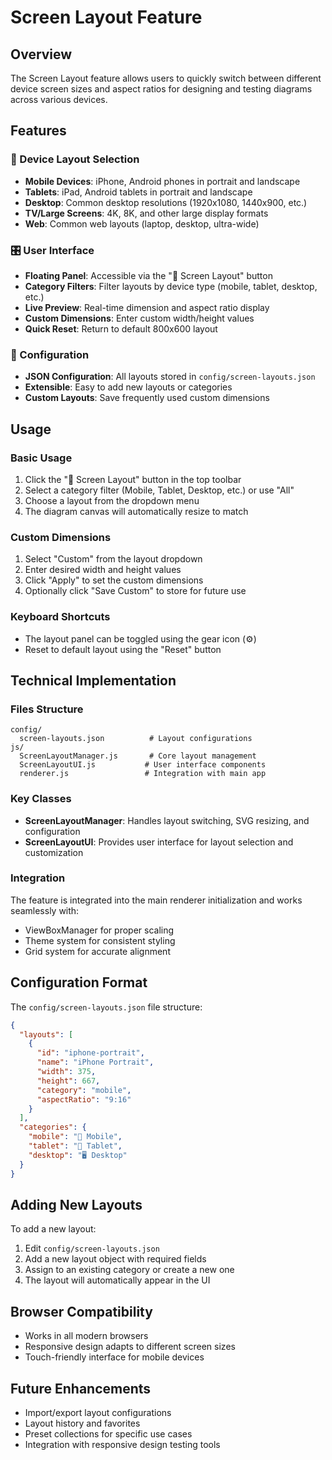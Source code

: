 # Screen Layout Feature

## Overview
The Screen Layout feature allows users to quickly switch between different device screen sizes and aspect ratios for designing and testing diagrams across various devices.

## Features

### 📱 Device Layout Selection
- **Mobile Devices**: iPhone, Android phones in portrait and landscape
- **Tablets**: iPad, Android tablets in portrait and landscape  
- **Desktop**: Common desktop resolutions (1920x1080, 1440x900, etc.)
- **TV/Large Screens**: 4K, 8K, and other large display formats
- **Web**: Common web layouts (laptop, desktop, ultra-wide)

### 🎛️ User Interface
- **Floating Panel**: Accessible via the "📱 Screen Layout" button
- **Category Filters**: Filter layouts by device type (mobile, tablet, desktop, etc.)
- **Live Preview**: Real-time dimension and aspect ratio display
- **Custom Dimensions**: Enter custom width/height values
- **Quick Reset**: Return to default 800x600 layout

### 💾 Configuration
- **JSON Configuration**: All layouts stored in `config/screen-layouts.json`
- **Extensible**: Easy to add new layouts or categories
- **Custom Layouts**: Save frequently used custom dimensions

## Usage

### Basic Usage
1. Click the "📱 Screen Layout" button in the top toolbar
2. Select a category filter (Mobile, Tablet, Desktop, etc.) or use "All"
3. Choose a layout from the dropdown menu
4. The diagram canvas will automatically resize to match

### Custom Dimensions
1. Select "Custom" from the layout dropdown
2. Enter desired width and height values
3. Click "Apply" to set the custom dimensions
4. Optionally click "Save Custom" to store for future use

### Keyboard Shortcuts
- The layout panel can be toggled using the gear icon (⚙️)
- Reset to default layout using the "Reset" button

## Technical Implementation

### Files Structure
```
config/
  screen-layouts.json          # Layout configurations
js/
  ScreenLayoutManager.js       # Core layout management
  ScreenLayoutUI.js           # User interface components
  renderer.js                 # Integration with main app
```

### Key Classes
- **ScreenLayoutManager**: Handles layout switching, SVG resizing, and configuration
- **ScreenLayoutUI**: Provides user interface for layout selection and customization

### Integration
The feature is integrated into the main renderer initialization and works seamlessly with:
- ViewBoxManager for proper scaling
- Theme system for consistent styling
- Grid system for accurate alignment

## Configuration Format

The `config/screen-layouts.json` file structure:
```json
{
  "layouts": [
    {
      "id": "iphone-portrait",
      "name": "iPhone Portrait",
      "width": 375,
      "height": 667,
      "category": "mobile",
      "aspectRatio": "9:16"
    }
  ],
  "categories": {
    "mobile": "📱 Mobile",
    "tablet": "📱 Tablet",
    "desktop": "🖥️ Desktop"
  }
}
```

## Adding New Layouts

To add a new layout:
1. Edit `config/screen-layouts.json`
2. Add a new layout object with required fields
3. Assign to an existing category or create a new one
4. The layout will automatically appear in the UI

## Browser Compatibility
- Works in all modern browsers
- Responsive design adapts to different screen sizes
- Touch-friendly interface for mobile devices

## Future Enhancements
- Import/export layout configurations
- Layout history and favorites
- Preset collections for specific use cases
- Integration with responsive design testing tools
